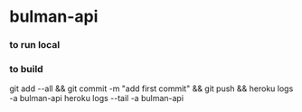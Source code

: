 # bulman-api

### to run local

### to build
git add --all && git commit -m "add first commit" && git push &&  heroku logs -a bulman-api
heroku logs --tail -a bulman-api 
